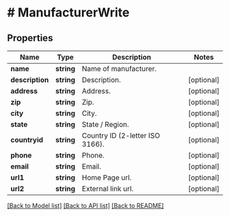 # # ManufacturerWrite

## Properties

Name | Type | Description | Notes
------------ | ------------- | ------------- | -------------
**name** | **string** | Name of manufacturer. |
**description** | **string** | Description. | [optional]
**address** | **string** | Address. | [optional]
**zip** | **string** | Zip. | [optional]
**city** | **string** | City. | [optional]
**state** | **string** | State / Region. | [optional]
**countryid** | **string** | Country ID (2-letter ISO 3166). | [optional]
**phone** | **string** | Phone. | [optional]
**email** | **string** | Email. | [optional]
**url1** | **string** | Home Page url. | [optional]
**url2** | **string** | External link url. | [optional]

[[Back to Model list]](../../README.md#models) [[Back to API list]](../../README.md#endpoints) [[Back to README]](../../README.md)
